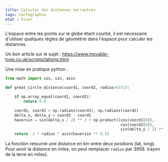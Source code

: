 ```yaml
---
title: Calculer des distances terrestres
tags: Cartographie
etat : hiver
---
```

L'espace entre les points sur le globe étant courbé, il est nécessaire d'utiliser quelques règles de géométrie dans l'espace pour calculer les distances.

Un bon article sur le sujet : https://www.movable-type.co.uk/scripts/latlong.html

Une mise en pratique python :

```python
from math import cos, sin, asin

def great_circle_distance(coord1, coord2, radius=6371):

    if np.array_equal(coord1, coord2):
        return 0.0

    coord1, coord2 = np.radians(coord1), np.radians(coord2)
    delta_x, delta_y = coord2 - coord1
    haversin = sin(delta_x / 2) ** 2 + np.product([cos(coord1[0]),
                                                   cos(coord2[0]),
                                                   sin(delta_y / 2) ** 2])
    return  2 * radius * asin(haversin ** 0.5)
````

La fonction retourne une distance en km entre deux positions (lat, long). Pour avoir la distance en miles, on peut remplacer `radius` par 3956. (rayon de la terre en miles).


